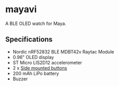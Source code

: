 # mayavi

A BLE OLED watch for Maya.

## Specifications

- Nordic nRF52832 BLE MDBT42v Raytac Module
- 0.96" OLED display
- ST Micro LIS2D12 accelerometer
- 2 x [Side mounted buttons][1]
- 200 mAh LiPo battery
- Buzzer


[1]: https://www.sunrom.com/p/tactile-switch-smd-3x6mm-side-press


